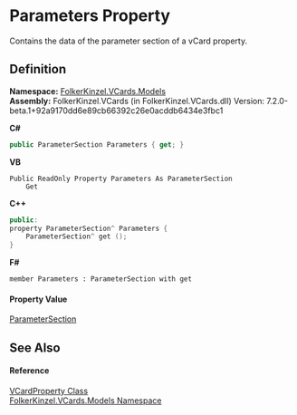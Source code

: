 # Parameters Property


Contains the data of the parameter section of a vCard property.



## Definition
**Namespace:** <a href="10623553-9342-5b8f-9df4-6e7d1075f3df.md">FolkerKinzel.VCards.Models</a>  
**Assembly:** FolkerKinzel.VCards (in FolkerKinzel.VCards.dll) Version: 7.2.0-beta.1+92a9170dd6e89cb66392c26e0acddb6434e3fbc1

**C#**
``` C#
public ParameterSection Parameters { get; }
```
**VB**
``` VB
Public ReadOnly Property Parameters As ParameterSection
	Get
```
**C++**
``` C++
public:
property ParameterSection^ Parameters {
	ParameterSection^ get ();
}
```
**F#**
``` F#
member Parameters : ParameterSection with get
```



#### Property Value
<a href="9ce61c6e-887e-11ed-315e-910e380fb81e.md">ParameterSection</a>

## See Also


#### Reference
<a href="e1395eb9-792c-c4d8-ee22-97939a91c58e.md">VCardProperty Class</a>  
<a href="10623553-9342-5b8f-9df4-6e7d1075f3df.md">FolkerKinzel.VCards.Models Namespace</a>  
